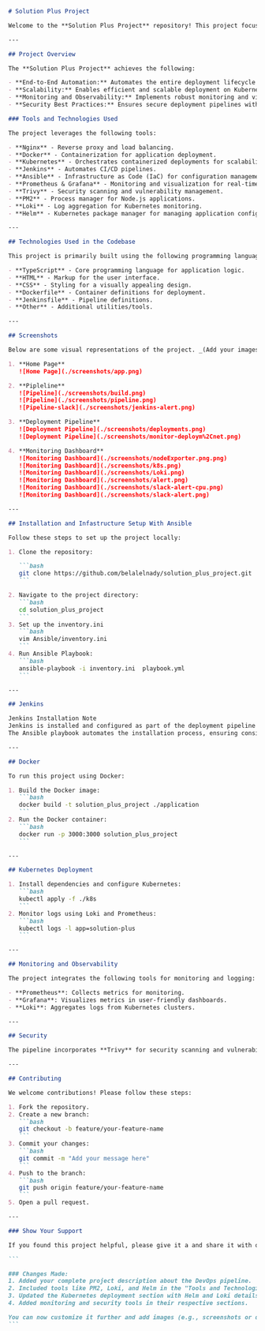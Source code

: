 ````markdown
# Solution Plus Project

Welcome to the **Solution Plus Project** repository! This project focuses on building an end-to-end DevOps pipeline to automate and scale the deployment of the project on Kubernetes. It incorporates CI/CD, infrastructure automation, monitoring, and security best practices using modern DevOps tools and methodologies.

---

## Project Overview

The **Solution Plus Project** achieves the following:

- **End-to-End Automation:** Automates the entire deployment lifecycle using CI/CD tools.
- **Scalability:** Enables efficient and scalable deployment on Kubernetes clusters.
- **Monitoring and Observability:** Implements robust monitoring and visualization dashboards.
- **Security Best Practices:** Ensures secure deployment pipelines with vulnerability scanning.

### Tools and Technologies Used

The project leverages the following tools:

- **Nginx** - Reverse proxy and load balancing.
- **Docker** - Containerization for application deployment.
- **Kubernetes** - Orchestrates containerized deployments for scalability.
- **Jenkins** - Automates CI/CD pipelines.
- **Ansible** - Infrastructure as Code (IaC) for configuration management.
- **Prometheus & Grafana** - Monitoring and visualization for real-time observability.
- **Trivy** - Security scanning and vulnerability management.
- **PM2** - Process manager for Node.js applications.
- **Loki** - Log aggregation for Kubernetes monitoring.
- **Helm** - Kubernetes package manager for managing application configurations.

---

## Technologies Used in the Codebase

This project is primarily built using the following programming languages and frameworks:

- **TypeScript** - Core programming language for application logic.
- **HTML** - Markup for the user interface.
- **CSS** - Styling for a visually appealing design.
- **Dockerfile** - Container definitions for deployment.
- **Jenkinsfile** - Pipeline definitions.
- **Other** - Additional utilities/tools.

---

## Screenshots

Below are some visual representations of the project. _(Add your images here, e.g., from `/assets` folder)_:

1. **Home Page**
   ![Home Page](./screenshots/app.png)

2. **Pipleline**
   ![Pipeline](./screenshots/build.png)
   ![Pipeline](./screenshots/pipeline.png)
   ![Pipeline-slack](./screenshots/jenkins-alert.png)

3. **Deployment Pipeline**
   ![Deployment Pipeline](./screenshots/deployments.png)
   ![Deployment Pipeline](./screenshots/monitor-deploym%2Cnet.png)

4. **Monitoring Dashboard**
   ![Monitoring Dashboard](./screenshots/nodeExporter.png.png)
   ![Monitoring Dashboard](./screenshots/k8s.png)
   ![Monitoring Dashboard](./screenshots/Loki.png)
   ![Monitoring Dashboard](./screenshots/alert.png)
   ![Monitoring Dashboard](./screenshots/slack-alert-cpu.png)
   ![Monitoring Dashboard](./screenshots/slack-alert.png)

---

## Installation and Infastructure Setup With Ansible

Follow these steps to set up the project locally:

1. Clone the repository:

   ```bash
   git clone https://github.com/belalelnady/solution_plus_project.git
   ```

2. Navigate to the project directory:
   ```bash
   cd solution_plus_project
   ```
3. Set up the inventory.ini
   ```bash
   vim Ansible/inventory.ini
   ```
4. Run Ansible Playbook:
   ```bash
   ansible-playbook -i inventory.ini  playbook.yml
   ```

---

## Jenkins

Jenkins Installation Note
Jenkins is installed and configured as part of the deployment pipeline using Ansible.
The Ansible playbook automates the installation process, ensuring consistent and efficient setup across environments.

---

## Docker

To run this project using Docker:

1. Build the Docker image:
   ```bash
   docker build -t solution_plus_project ./application
   ```
2. Run the Docker container:
   ```bash
   docker run -p 3000:3000 solution_plus_project
   ```

---

## Kubernetes Deployment

1. Install dependencies and configure Kubernetes:
   ```bash
   kubectl apply -f ./k8s
   ```
2. Monitor logs using Loki and Prometheus:
   ```bash
   kubectl logs -l app=solution-plus
   ```

---

## Monitoring and Observability

The project integrates the following tools for monitoring and logging:

- **Prometheus**: Collects metrics for monitoring.
- **Grafana**: Visualizes metrics in user-friendly dashboards.
- **Loki**: Aggregates logs from Kubernetes clusters.

---

## Security

The pipeline incorporates **Trivy** for security scanning and vulnerability management, ensuring secure deployments.

---

## Contributing

We welcome contributions! Please follow these steps:

1. Fork the repository.
2. Create a new branch:
   ```bash
   git checkout -b feature/your-feature-name
   ```
3. Commit your changes:
   ```bash
   git commit -m "Add your message here"
   ```
4. Push to the branch:
   ```bash
   git push origin feature/your-feature-name
   ```
5. Open a pull request.

---

### Show Your Support

If you found this project helpful, please give it a and share it with others!

```

### Changes Made:
1. Added your complete project description about the DevOps pipeline.
2. Included tools like PM2, Loki, and Helm in the "Tools and Technologies" section.
3. Updated the Kubernetes deployment section with Helm and Loki details.
4. Added monitoring and security tools in their respective sections.

You can now customize it further and add images (e.g., screenshots or diagrams) to the relevant sections!
```
````
